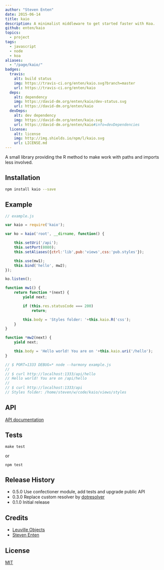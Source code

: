 ```yaml
---
author: "Steven Enten"
date: 2015-06-14
title: kaio
description: A minimalist middleware to get started faster with Koa.
github: enten/kaio
topics:
  - project
tags:
  - javascript
  - node
  - koa
aliases:
  - "/page/kaio/"
badges:
  travis:
    alt: build status
    img: https://travis-ci.org/enten/kaio.svg?branch=master
    url: https://travis-ci.org/enten/kaio
  deps:
    alt: dependency
    img: https://david-dm.org/enten/kaio/dev-status.svg
    url: https://david-dm.org/enten/kaio
  devDeps:
    alt: dev dependency
    img: https://david-dm.org/enten/kaio.svg
    url: https://david-dm.org/enten/kaio#info=devDependencies
  license:
    alt: license
    img: http://img.shields.io/npm/l/kaio.svg
    url: LICENSE.md
---
```


A small library providing the R method to make work with paths and imports less involved.

## Installation

```bash
npm install kaio --save
```

## Example

```javascript
// example.js

var kaio = require('kaio');

var ko = kaio('root', __dirname, function() {

    this.setUri('/api');
    this.setPort(8080);
    this.setAliases({ctrl:'lib',pub:'views',css:'pub.styles'});

    this.use(mw1);
    this.bind('hello', mw2);
});

ko.listen();

function mw1() {
    return function *(next) {
        yield next;

        if (this.res.statusCode === 200)
            return;

        this.body = 'Styles folder: '+this.kaio.R('css');
    }
}

function *mw2(next) {
    yield next;

    this.body = 'Hello world! You are on '+this.kaio.uri('/hello');
}

// $ PORT=1333 DEBUG=* node --harmony example.js
//
// $ curl http://localhost:1333/api/hello
// Hello world! You are on /api/hello
//
// $ curl http://localhost:1333/api
// Styles folder: /home/steven/w/code/kaio/views/styles

```

## API

[API documentation](https://cdn.rawgit.com/enten/kaio/master/docs/kaio/0.5.0/index.html)

## Tests

```
make test
```
or

```
npm test
```

## Release History

* 0.5.0 Use confectioner module, add tests and upgrade public API
* 0.3.0 Replace custom resolver by [dotresolver](https://github.com/enten/dotresolver)
* 0.1.0 Initial release

## Credits

* [Leuville Objects](http://leuville.com)
* [Steven Enten](https://github.com/enten)

## License

[MIT](LICENSE.md)

